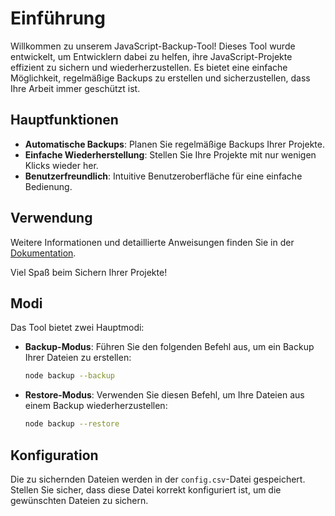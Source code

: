 # Einführung

Willkommen zu unserem JavaScript-Backup-Tool! Dieses Tool wurde entwickelt, um Entwicklern dabei zu helfen, ihre JavaScript-Projekte effizient zu sichern und wiederherzustellen. Es bietet eine einfache Möglichkeit, regelmäßige Backups zu erstellen und sicherzustellen, dass Ihre Arbeit immer geschützt ist.

## Hauptfunktionen

- **Automatische Backups**: Planen Sie regelmäßige Backups Ihrer Projekte.
- **Einfache Wiederherstellung**: Stellen Sie Ihre Projekte mit nur wenigen Klicks wieder her.
- **Benutzerfreundlich**: Intuitive Benutzeroberfläche für eine einfache Bedienung.

## Verwendung

Weitere Informationen und detaillierte Anweisungen finden Sie in der [Dokumentation](#).

Viel Spaß beim Sichern Ihrer Projekte!
## Modi

Das Tool bietet zwei Hauptmodi:

- **Backup-Modus**: Führen Sie den folgenden Befehl aus, um ein Backup Ihrer Dateien zu erstellen:
    ```bash
    node backup --backup
    ```
- **Restore-Modus**: Verwenden Sie diesen Befehl, um Ihre Dateien aus einem Backup wiederherzustellen:
    ```bash
    node backup --restore
    ```

## Konfiguration

Die zu sichernden Dateien werden in der `config.csv`-Datei gespeichert. Stellen Sie sicher, dass diese Datei korrekt konfiguriert ist, um die gewünschten Dateien zu sichern.